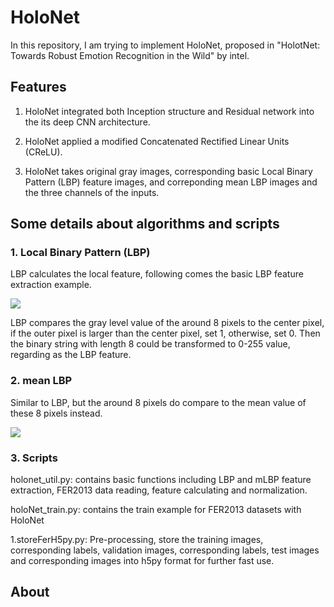 # HoloNet

In this repository, I am trying to implement HoloNet, proposed in "HolotNet: Towards Robust Emotion Recognition in the Wild" by intel.

## Features

1. HoloNet integrated both Inception structure and Residual network into the its deep CNN architecture.

2. HoloNet applied a modified Concatenated Rectified Linear Units (CReLU).

3. HoloNet takes original gray images, corresponding basic Local Binary Pattern (LBP) feature images, and correponding mean LBP images and the three channels of the inputs.

## Some details about algorithms and scripts

### 1. Local Binary Pattern (LBP)

LBP calculates the local feature, following comes the basic LBP feature extraction example. 

![](https://github.com/chenxingwei/paper-implementation/blob/master/HoloNet/images/lbp.png)

LBP compares the gray level value of the around 8 pixels to the center pixel, if the outer pixel is larger than the center pixel, set 1, otherwise, set 0. Then the binary string with length 8 could be transformed to 0-255 value, regarding as the LBP feature.

### 2. mean LBP

Similar to LBP, but the around 8 pixels do compare to the mean value of these 8 pixels instead. 

![](https://github.com/chenxingwei/paper-implementation/blob/master/HoloNet/images/mlmp.png)

### 3. Scripts

holonet_util.py: contains basic functions including LBP and mLBP feature extraction, FER2013 data reading, feature calculating and normalization.

holoNet_train.py: contains the train example for FER2013 datasets with HoloNet

1.storeFerH5py.py: Pre-processing, store the training images, corresponding labels, validation images, corresponding labels, test images and corresponding images into h5py format for further fast use.


## About


